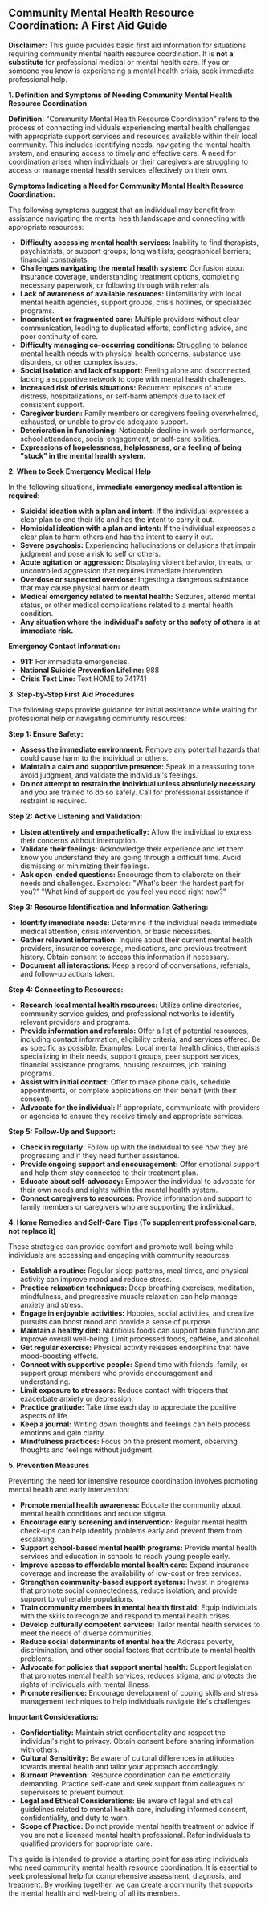## Community Mental Health Resource Coordination: A First Aid Guide

**Disclaimer:** This guide provides basic first aid information for situations requiring community mental health resource coordination. It is **not a substitute** for professional medical or mental health care. If you or someone you know is experiencing a mental health crisis, seek immediate professional help.

**1. Definition and Symptoms of Needing Community Mental Health Resource Coordination**

**Definition:**  "Community Mental Health Resource Coordination" refers to the process of connecting individuals experiencing mental health challenges with appropriate support services and resources available within their local community. This includes identifying needs, navigating the mental health system, and ensuring access to timely and effective care.  A need for coordination arises when individuals or their caregivers are struggling to access or manage mental health services effectively on their own.

**Symptoms Indicating a Need for Community Mental Health Resource Coordination:**

The following symptoms suggest that an individual may benefit from assistance navigating the mental health landscape and connecting with appropriate resources:

*   **Difficulty accessing mental health services:**  Inability to find therapists, psychiatrists, or support groups; long waitlists; geographical barriers; financial constraints.
*   **Challenges navigating the mental health system:**  Confusion about insurance coverage, understanding treatment options, completing necessary paperwork, or following through with referrals.
*   **Lack of awareness of available resources:**  Unfamiliarity with local mental health agencies, support groups, crisis hotlines, or specialized programs.
*   **Inconsistent or fragmented care:**  Multiple providers without clear communication, leading to duplicated efforts, conflicting advice, and poor continuity of care.
*   **Difficulty managing co-occurring conditions:** Struggling to balance mental health needs with physical health concerns, substance use disorders, or other complex issues.
*   **Social isolation and lack of support:**  Feeling alone and disconnected, lacking a supportive network to cope with mental health challenges.
*   **Increased risk of crisis situations:**  Recurrent episodes of acute distress, hospitalizations, or self-harm attempts due to lack of consistent support.
*   **Caregiver burden:**  Family members or caregivers feeling overwhelmed, exhausted, or unable to provide adequate support.
*   **Deterioration in functioning:** Noticeable decline in work performance, school attendance, social engagement, or self-care abilities.
*   **Expressions of hopelessness, helplessness, or a feeling of being "stuck" in the mental health system.**

**2. When to Seek Emergency Medical Help**

In the following situations, **immediate emergency medical attention is required**:

*   **Suicidal ideation with a plan and intent:** If the individual expresses a clear plan to end their life and has the intent to carry it out.
*   **Homicidal ideation with a plan and intent:** If the individual expresses a clear plan to harm others and has the intent to carry it out.
*   **Severe psychosis:**  Experiencing hallucinations or delusions that impair judgment and pose a risk to self or others.
*   **Acute agitation or aggression:**  Displaying violent behavior, threats, or uncontrolled aggression that requires immediate intervention.
*   **Overdose or suspected overdose:**  Ingesting a dangerous substance that may cause physical harm or death.
*   **Medical emergency related to mental health:**  Seizures, altered mental status, or other medical complications related to a mental health condition.
*   **Any situation where the individual's safety or the safety of others is at immediate risk.**

**Emergency Contact Information:**

*   **911:** For immediate emergencies.
*   **National Suicide Prevention Lifeline:** 988
*   **Crisis Text Line:** Text HOME to 741741

**3. Step-by-Step First Aid Procedures**

The following steps provide guidance for initial assistance while waiting for professional help or navigating community resources:

**Step 1: Ensure Safety:**

*   **Assess the immediate environment:**  Remove any potential hazards that could cause harm to the individual or others.
*   **Maintain a calm and supportive presence:**  Speak in a reassuring tone, avoid judgment, and validate the individual's feelings.
*   **Do not attempt to restrain the individual unless absolutely necessary** and you are trained to do so safely. Call for professional assistance if restraint is required.

**Step 2: Active Listening and Validation:**

*   **Listen attentively and empathetically:**  Allow the individual to express their concerns without interruption.
*   **Validate their feelings:** Acknowledge their experience and let them know you understand they are going through a difficult time.  Avoid dismissing or minimizing their feelings.
*   **Ask open-ended questions:** Encourage them to elaborate on their needs and challenges.  Examples: "What's been the hardest part for you?" "What kind of support do you feel you need right now?"

**Step 3: Resource Identification and Information Gathering:**

*   **Identify immediate needs:** Determine if the individual needs immediate medical attention, crisis intervention, or basic necessities.
*   **Gather relevant information:**  Inquire about their current mental health providers, insurance coverage, medications, and previous treatment history.  Obtain consent to access this information if necessary.
*   **Document all interactions:** Keep a record of conversations, referrals, and follow-up actions taken.

**Step 4: Connecting to Resources:**

*   **Research local mental health resources:**  Utilize online directories, community service guides, and professional networks to identify relevant providers and programs.
*   **Provide information and referrals:**  Offer a list of potential resources, including contact information, eligibility criteria, and services offered. Be as specific as possible.  Examples:  Local mental health clinics, therapists specializing in their needs, support groups, peer support services, financial assistance programs, housing resources, job training programs.
*   **Assist with initial contact:** Offer to make phone calls, schedule appointments, or complete applications on their behalf (with their consent).
*   **Advocate for the individual:**  If appropriate, communicate with providers or agencies to ensure they receive timely and appropriate services.

**Step 5: Follow-Up and Support:**

*   **Check in regularly:**  Follow up with the individual to see how they are progressing and if they need further assistance.
*   **Provide ongoing support and encouragement:**  Offer emotional support and help them stay connected to their treatment plan.
*   **Educate about self-advocacy:**  Empower the individual to advocate for their own needs and rights within the mental health system.
*   **Connect caregivers to resources:**  Provide information and support to family members or caregivers who are supporting the individual.

**4. Home Remedies and Self-Care Tips (To supplement professional care, not replace it)**

These strategies can provide comfort and promote well-being while individuals are accessing and engaging with community resources:

*   **Establish a routine:**  Regular sleep patterns, meal times, and physical activity can improve mood and reduce stress.
*   **Practice relaxation techniques:**  Deep breathing exercises, meditation, mindfulness, and progressive muscle relaxation can help manage anxiety and stress.
*   **Engage in enjoyable activities:**  Hobbies, social activities, and creative pursuits can boost mood and provide a sense of purpose.
*   **Maintain a healthy diet:**  Nutritious foods can support brain function and improve overall well-being.  Limit processed foods, caffeine, and alcohol.
*   **Get regular exercise:**  Physical activity releases endorphins that have mood-boosting effects.
*   **Connect with supportive people:**  Spend time with friends, family, or support group members who provide encouragement and understanding.
*   **Limit exposure to stressors:**  Reduce contact with triggers that exacerbate anxiety or depression.
*   **Practice gratitude:**  Take time each day to appreciate the positive aspects of life.
*   **Keep a journal:**  Writing down thoughts and feelings can help process emotions and gain clarity.
*   **Mindfulness practices:** Focus on the present moment, observing thoughts and feelings without judgment.

**5. Prevention Measures**

Preventing the need for intensive resource coordination involves promoting mental health and early intervention:

*   **Promote mental health awareness:**  Educate the community about mental health conditions and reduce stigma.
*   **Encourage early screening and intervention:**  Regular mental health check-ups can help identify problems early and prevent them from escalating.
*   **Support school-based mental health programs:**  Provide mental health services and education in schools to reach young people early.
*   **Improve access to affordable mental health care:**  Expand insurance coverage and increase the availability of low-cost or free services.
*   **Strengthen community-based support systems:**  Invest in programs that promote social connectedness, reduce isolation, and provide support to vulnerable populations.
*   **Train community members in mental health first aid:**  Equip individuals with the skills to recognize and respond to mental health crises.
*   **Develop culturally competent services:**  Tailor mental health services to meet the needs of diverse communities.
*   **Reduce social determinants of mental health:**  Address poverty, discrimination, and other social factors that contribute to mental health problems.
*   **Advocate for policies that support mental health:**  Support legislation that promotes mental health services, reduces stigma, and protects the rights of individuals with mental illness.
*   **Promote resilience:** Encourage development of coping skills and stress management techniques to help individuals navigate life's challenges.

**Important Considerations:**

*   **Confidentiality:**  Maintain strict confidentiality and respect the individual's right to privacy. Obtain consent before sharing information with others.
*   **Cultural Sensitivity:**  Be aware of cultural differences in attitudes towards mental health and tailor your approach accordingly.
*   **Burnout Prevention:**  Resource coordination can be emotionally demanding.  Practice self-care and seek support from colleagues or supervisors to prevent burnout.
*   **Legal and Ethical Considerations:**  Be aware of legal and ethical guidelines related to mental health care, including informed consent, confidentiality, and duty to warn.
*   **Scope of Practice:**  Do not provide mental health treatment or advice if you are not a licensed mental health professional.  Refer individuals to qualified providers for appropriate care.

This guide is intended to provide a starting point for assisting individuals who need community mental health resource coordination. It is essential to seek professional help for comprehensive assessment, diagnosis, and treatment. By working together, we can create a community that supports the mental health and well-being of all its members.
